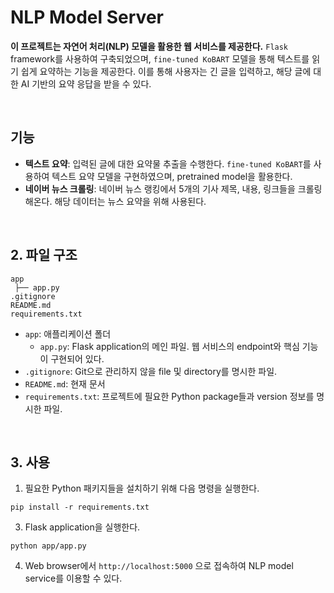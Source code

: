 # NLP Model Server
**이 프로젝트는 자연어 처리(NLP) 모델을 활용한 웹 서비스를 제공한다.** `Flask` framework를 사용하여 구축되었으며, `fine-tuned KoBART` 모델을 통해 텍스트를 읽기 쉽게 요약하는 기능을 제공한다. 이를 통해 사용자는 긴 글을 입력하고, 해당 글에 대한 AI 기반의 요약 응답을 받을 수 있다.

<br>

## 기능
* **텍스트 요약**: 입력된 글에 대한 요약물 추출을 수행한다. `fine-tuned KoBART`를 사용하여 텍스트 요약 모델을 구현하였으며, pretrained model을 활용한다.
* **네이버 뉴스 크롤링**: 네이버 뉴스 랭킹에서 5개의 기사 제목, 내용, 링크들을 크롤링해온다. 해당 데이터는 뉴스 요약을 위해 사용된다.

<br>

## 2. 파일 구조
```
app
 ├── app.py
.gitignore
README.md
requirements.txt
```
* `app`: 애플리케이션 폴더
  * `app.py`: Flask application의 메인 파일. 웹 서비스의 endpoint와 핵심 기능이 구현되어 있다.
* `.gitignore`: Git으로 관리하지 않을 file 및 directory를 명시한 파일.
* `README.md`: 현재 문서
* `requirements.txt`: 프로젝트에 필요한 Python package들과 version 정보를 명시한 파일.

<br>

## 3. 사용 
1. 필요한 Python 패키지들을 설치하기 위해 다음 명령을 실행한다.
```
pip install -r requirements.txt
```

3. Flask application을 실행한다.
```
python app/app.py
```
4. Web browser에서 `http://localhost:5000` 으로 접속하여 NLP model service를 이용할 수 있다.
